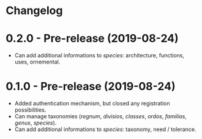 # Changelog

# 0.2.0 - Pre-release (2019-08-24)

- Can add additional informations to _species_: architecture, functions, uses, ornemental.

# 0.1.0 - Pre-release (2019-08-24)

- Added authentication mechanism, but closed any registration possibilities.
- Can manage taxonomies (_regnum_, _divisios_, _classes_, _ordos_, _familias_, _genus_, _species_).
- Can add additional informations to _species_: taxonomy, need / tolerance.